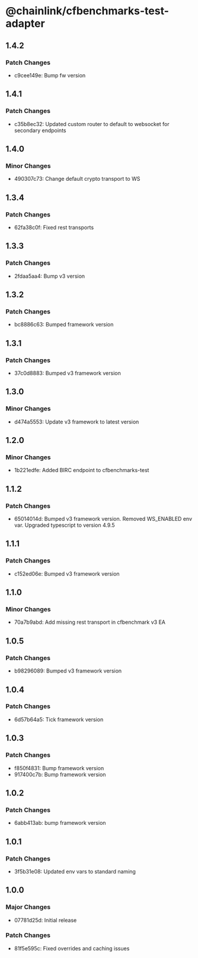 # @chainlink/cfbenchmarks-test-adapter

## 1.4.2

### Patch Changes

- c9cee149e: Bump fw version

## 1.4.1

### Patch Changes

- c35b8ec32: Updated custom router to default to websocket for secondary endpoints

## 1.4.0

### Minor Changes

- 490307c73: Change default crypto transport to WS

## 1.3.4

### Patch Changes

- 62fa38c0f: Fixed rest transports

## 1.3.3

### Patch Changes

- 2fdaa5aa4: Bump v3 version

## 1.3.2

### Patch Changes

- bc8886c63: Bumped framework version

## 1.3.1

### Patch Changes

- 37c0d8883: Bumped v3 framework version

## 1.3.0

### Minor Changes

- d474a5553: Update v3 framework to latest version

## 1.2.0

### Minor Changes

- 1b221edfe: Added BIRC endpoint to cfbenchmarks-test

## 1.1.2

### Patch Changes

- 65014014d: Bumped v3 framework version. Removed WS_ENABLED env var. Upgraded typescript to version 4.9.5

## 1.1.1

### Patch Changes

- c152ed06e: Bumped v3 framework version

## 1.1.0

### Minor Changes

- 70a7b9abd: Add missing rest transport in cfbenchmark v3 EA

## 1.0.5

### Patch Changes

- b98296089: Bumped v3 framework version

## 1.0.4

### Patch Changes

- 6d57b64a5: Tick framework version

## 1.0.3

### Patch Changes

- f850f4831: Bump framework version
- 917400c7b: Bump framework version

## 1.0.2

### Patch Changes

- 6abb413ab: bump framework version

## 1.0.1

### Patch Changes

- 3f5b31e08: Updated env vars to standard naming

## 1.0.0

### Major Changes

- 07781d25d: Initial release

### Patch Changes

- 81f5e595c: Fixed overrides and caching issues
